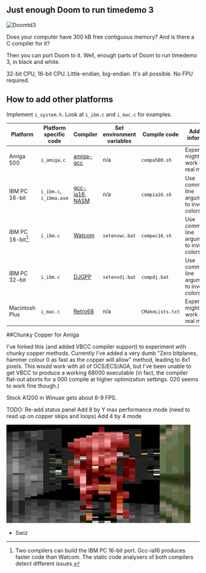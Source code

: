 ## Just enough Doom to run timedemo 3
![Doomtd3](readme_imgs/doomtd3.png?raw=true)

Does your computer have 300 kB free contiguous memory?
And is there a C compiler for it?

Then you can port Doom to it.
Well, enough parts of Doom to run timedemo 3, in black and white.

32-bit CPU, 16-bit CPU.
Little-endian, big-endian.
It's all possible.
No FPU required.

## How to add other platforms
Implement `i_system.h`. Look at `i_ibm.c` and `i_mac.c` for examples.

|Platform         |Platform specific code |Compiler                                                                   |Set environment variables|Compile code    |Additional information                              |
|-----------------|-----------------------|---------------------------------------------------------------------------|-------------------------|----------------|----------------------------------------------------|
|Amiga 500        |`i_amiga.c`            |[amiga-gcc](https://github.com/bebbo/amiga-gcc)                            |n/a                      |`compa500.sh`   |Experimental, might not work on a real machine      |
|IBM PC 16-bit    |`i_ibm.c`, `i_ibma.asm`|[gcc-ia16](https://github.com/tkchia/gcc-ia16), [NASM](https://www.nasm.us)|n/a                      |`compia16.sh`   |Use command line argument `lcd` to invert the colors|
|IBM PC 16-bit[^1]|`i_ibm.c`              |[Watcom](https://github.com/open-watcom/open-watcom-v2)                    |`setenvwc.bat`           |`compwc16.sh`   |Use command line argument `lcd` to invert the colors|
|IBM PC 32-bit    |`i_ibm.c`              |[DJGPP](https://github.com/andrewwutw/build-djgpp)                         |`setenvdj.bat`           |`compdj.bat`    |Use command line argument `lcd` to invert the colors|
|Macintosh Plus   |`i_mac.c`              |[Retro68](https://github.com/autc04/Retro68)                               |n/a                      |`CMakeLists.txt`|Experimental, might not work on a real machine      |

[^1]: Two compilers can build the IBM PC 16-bit port. Gcc-ia16 produces faster code than Watcom. The static code analysers of both compilers detect different issues.


##Chunky Copper for Amiga

I've forked this (and added VBCC compiler support) to experiment with chunky copper methods. Currently I've added a very dumb "Zero bitplanes, hammer colour 0 as fast as the copper will allow" method, leading to 8x1 pixels. This would work with all of OCS/ECS/AGA, but I've been unable to get VBCC to produce a working 68000 executable (in fact, the compiler flat-out aborts for a 000 compile at higher optimization settings. 020 seems to work fine though.)

Stock A1200 in Winuae gets about 8-9 FPS. 

TODO:
Re-add status panel
Add 8 by Y max performance mode (need to read up on copper skips and loops)
Add 4 by 4 mode

![thicc pixels](readme_imgs/chunky0.png?raw=true)


- Swiz
